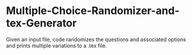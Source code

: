 # Multiple-Choice-Randomizer-and-tex-Generator
Given an input file, code randomizes the questions and associated options and prints multiple variations to a .tex file.
